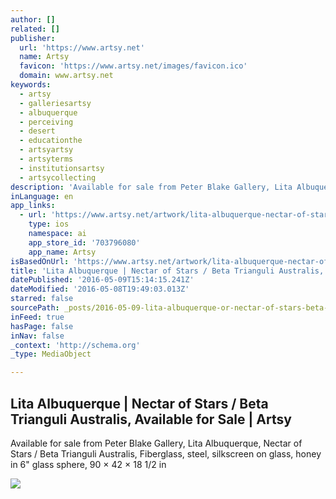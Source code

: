 ```yaml
---
author: []
related: []
publisher:
  url: 'https://www.artsy.net'
  name: Artsy
  favicon: 'https://www.artsy.net/images/favicon.ico'
  domain: www.artsy.net
keywords:
  - artsy
  - galleriesartsy
  - albuquerque
  - perceiving
  - desert
  - educationthe
  - artsyartsy
  - artsyterms
  - institutionsartsy
  - artsycollecting
description: 'Available for sale from Peter Blake Gallery, Lita Albuquerque, Nectar of Stars / Beta Trianguli Australis, Fiberglass, steel, silkscreen on glass, honey in 6" glass sphere, 90 × 42 × 18 1/2 in'
inLanguage: en
app_links:
  - url: 'https://www.artsy.net/artwork/lita-albuquerque-nectar-of-stars-slash-beta-trianguli-australis'
    type: ios
    namespace: ai
    app_store_id: '703796080'
    app_name: Artsy
isBasedOnUrl: 'https://www.artsy.net/artwork/lita-albuquerque-nectar-of-stars-slash-beta-trianguli-australis'
title: 'Lita Albuquerque | Nectar of Stars / Beta Trianguli Australis, Available for Sale | Artsy'
datePublished: '2016-05-09T15:14:15.241Z'
dateModified: '2016-05-08T19:49:03.013Z'
starred: false
sourcePath: _posts/2016-05-09-lita-albuquerque-or-nectar-of-stars-beta-trianguli-australi.md
inFeed: true
hasPage: false
inNav: false
_context: 'http://schema.org'
_type: MediaObject

---
```

<article style=""><h1>Lita Albuquerque | Nectar of Stars / Beta Trianguli Australis, Available for Sale | Artsy</h1><p>Available for sale from Peter Blake Gallery, Lita Albuquerque, Nectar of Stars / Beta Trianguli Australis, Fiberglass, steel, silkscreen on glass, honey in 6" glass sphere, 90 × 42 × 18 1/2 in</p><img src="https://d32dm0rphc51dk.cloudfront.net/0lXcSsfEUKRtO3DpIzsgRg/large.jpg" /></article>